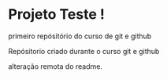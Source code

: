 # Projeto Teste !
 primeiro repósitório do curso de git e github

Repósitorio criado durante o curso git e github

alteração remota do readme.
